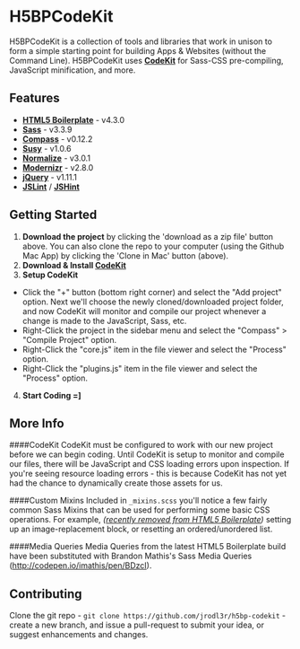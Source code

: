 # H5BPCodeKit
H5BPCodeKit is a collection of tools and libraries that work in
unison to form a simple starting point for building Apps & Websites
(without the Command Line). H5BPCodeKit uses
**[CodeKit](http://incident57.com/codekit)** for Sass-CSS pre-compiling,
JavaScript minification, and more.

## Features
- **[HTML5 Boilerplate](http://html5boilerplate.com)** - v4.3.0
- **[Sass](http://sass-lang.com)** - v3.3.9
- **[Compass](http://compass-style.org)** - v0.12.2
- **[Susy](http://susy.oddbird.net)** - v1.0.6
- **[Normalize](http://necolas.github.io/normalize.css)** - v3.0.1
- **[Modernizr](http://modernizr.com)** - v2.8.0
- **[jQuery](http://jquery.com)** - v1.11.1
- **[JSLint](http://jslint.com)** / **[JSHint](http://www.jshint.com)**


## Getting Started
1. **Download the project** by clicking the 'download as a zip file' button
above. You can also clone the repo to your computer (using the Github Mac App)
by clicking the 'Clone in Mac' button (above).
2. **Download & Install [CodeKit](http://incident57.com/codekit)**
3. **Setup CodeKit**
  - Click the "+" button (bottom right corner) and select the "Add project"
    option. Next we'll choose the newly cloned/downloaded project folder,
    and now CodeKit will monitor and compile our project whenever a change
    is made to the JavaScript, Sass, etc.
  - Right-Click the project in the sidebar menu and select the
    "Compass" > "Compile Project" option.
  - Right-Click the "core.js" item in the file viewer and select the
    "Process" option.
  - Right-Click the "plugins.js" item in the file viewer and select the
    "Process" option.
4. **Start Coding =]**


## More Info
####CodeKit
CodeKit must be configured to work with our new project before we
can begin coding. Until CodeKit is setup to monitor and compile our files,
there will be JavaScript and CSS loading errors upon inspection. If you're
seeing resource loading errors - this is because CodeKit has not yet had the
chance to dynamically create those assets for us.

####Custom Mixins
Included in `_mixins.scss` you'll notice a few fairly common Sass Mixins that
can be used for performing some basic CSS operations. For example, _([recently
removed from HTML5 Boilerplate](https://github.com/h5bp/html5-boilerplate/commit/f1a8e914be01a56b7ada4aaf1113ed9b6dc68559))_
setting up an image-replacement block, or resetting an ordered/unordered list.

####Media Queries
Media Queries from the latest HTML5 Boilerplate build have been substituted
with Brandon Mathis's Sass Media Queries (http://codepen.io/imathis/pen/BDzcI).


## Contributing
Clone the git repo - `git clone https://github.com/jrodl3r/h5bp-codekit` -
create a new branch, and issue a pull-request to submit your idea, or
suggest enhancements and changes.